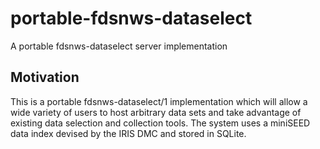# portable-fdsnws-dataselect
A portable fdsnws-dataselect server implementation

## Motivation

This is a portable fdsnws-dataselect/1 implementation which will allow a wide 
variety of users to host arbitrary data sets and take advantage of existing 
data selection and collection tools. The system uses a miniSEED data index 
devised by the IRIS DMC and stored in SQLite.
